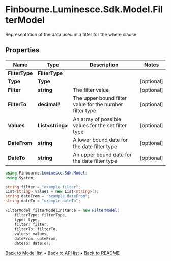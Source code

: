 # Finbourne.Luminesce.Sdk.Model.FilterModel
Representation of the data used in a filter for the where clause

## Properties

Name | Type | Description | Notes
------------ | ------------- | ------------- | -------------
**FilterType** | **FilterType** |  | 
**Type** | **Type** |  | [optional] 
**Filter** | **string** | The filter value | [optional] 
**FilterTo** | **decimal?** | The upper bound filter value for the number filter type | [optional] 
**Values** | **List&lt;string&gt;** | An array of possible values for the set filter type | [optional] 
**DateFrom** | **string** | A lower bound date for the date filter type | [optional] 
**DateTo** | **string** | An upper bound date for the date filter type | [optional] 

```csharp
using Finbourne.Luminesce.Sdk.Model;
using System;

string filter = "example filter";
List<string> values = new List<string>();
string dateFrom = "example dateFrom";
string dateTo = "example dateTo";

FilterModel filterModelInstance = new FilterModel(
    filterType: filterType,
    type: type,
    filter: filter,
    filterTo: filterTo,
    values: values,
    dateFrom: dateFrom,
    dateTo: dateTo);
```

[Back to Model list](../README.md#documentation-for-models) &#8226; [Back to API list](../README.md#documentation-for-api-endpoints) &#8226; [Back to README](../README.md)
